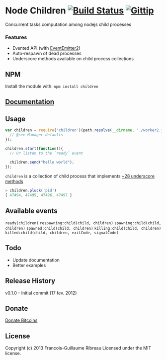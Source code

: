 Node Children [![Build Status](https://drone.io/github.com/FGRibreau/node-children/status.png)](https://drone.io/github.com/FGRibreau/node-children/latest) [![Gittip](http://badgr.co/gittip/fgribreau.png)](https://www.gittip.com/fgribreau/)
==============


Concurrent tasks computation among nodejs child processes

### Features
* Evented API (with [EventEmitter2](https://github.com/hij1nx/EventEmitter2))
* Auto-respawn of dead processes
* Underscore methods available on child process collections

## NPM
Install the module with: `npm install children`

## [Documentation](http://fgribreau.github.com/node-children/docs/index.html)

## Usage
```javascript
var children = require('children')(path.resolve(__dirname, './worker2.js'), {
  // @see Manager.defaults
});

children.start(function(){
  // Or listen to the `ready` event

  children.send("hello world");
});
```

`children` is a collection of child process that implements [~28 underscore methods](http://backbonejs.org/#Collection-Underscore-Methods)

```javascript
> children.pluck('pid')
[ 47494, 47495, 47496, 47497 ]
```


## Available events
`ready(children)`
`respawning:child(child, children)`
`spawning:child(child, children)`
`spawned:child(child, children)`
`killing:child(child, children)`
`killed:child(child, children, exitCode, signalCode)`

## Todo
* Update documentation
* Better examples

## Release History
v0.1.0 - Initial commit (17 fev. 2012)

## Donate
[Donate Bitcoins](https://coinbase.com/checkouts/fc3041b9d8116e0b98e7d243c4727a30)

## License
Copyright (c) 2013 Francois-Guillaume Ribreau
Licensed under the MIT license.
